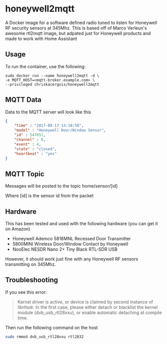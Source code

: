 # honeywell2mqtt
A Docker image for a software defined radio tuned to listen for Honeywell RF security sensors at 345Mhz.  This is based off of Marco Verleun's 
awesome rtl2mqtt image, but adpated just for Honeywell products and made to work with Home Assistant

## Usage

To run the container, use the following:

```
sudo docker run --name honeywell2mqtt -d \
-e MQTT_HOST=<mqtt-broker.example.com> \
--privileged chriskacerguis/honeywell2mqtt
```

## MQTT Data

Data to the MQTT server will look like this

```json
{
    "time" : "2017-08-17 13:18:58", 
    "model" : "Honeywell Door/Window Sensor", 
    "id" : 547651, 
    "channel" : 8, 
    "event" : 4, 
    "state" : "closed", 
    "heartbeat" : "yes"
}
```

## MQTT Topic

Messages will be posted to the topic home/sensor/[id] 

Where [id] is the sensor id from the packet

## Hardware

This has been tested and used with the following hardware (you can get it on Amazon)

- Honeywell Ademco 5818MNL Recessed Door Transmitter
- 5800MINI Wireless Door/Window Contact by Honeywell
- NooElec NESDR Nano 2+ Tiny Black RTL-SDR USB

However, it should work just fine with any Honeywell RF sensors transmitting on 345Mhz.


## Troubleshooting

If you see this error:

> Kernel driver is active, or device is claimed by second instance of librtlsdr.
> In the first case, please either detach or blacklist the kernel module
> (dvb_usb_rtl28xxu), or enable automatic detaching at compile time.

Then run the following command on the host

```bash
sudo rmmod dvb_usb_rtl28xxu rtl2832
```